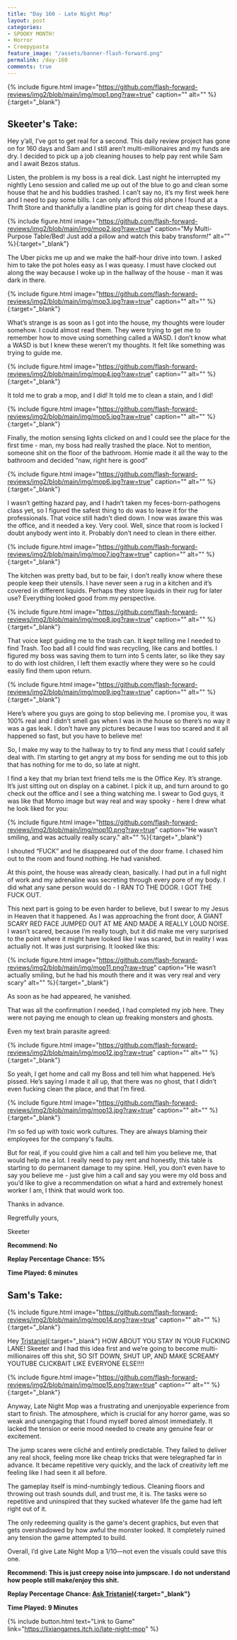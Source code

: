 ```yaml
---
title: "Day 160 - Late Night Mop"
layout: post
categories:
- SPOOKY MONTH!
- Horror
- Creepypasta
feature_image: "/assets/banner-flash-forward.png"
permalink: /day-160
comments: true
---
```


{% include figure.html image="https://github.com/flash-forward-reviews/img2/blob/main/img/mop1.png?raw=true" caption="" alt="" %}{:target="_blank"}

## Skeeter's Take:

Hey y’all, I’ve got to get real for a second. This daily review project has gone on for 160 days and Sam and I still aren’t multi-millionaires and my funds are dry. I decided to pick up a job cleaning houses to help pay rent while Sam and I await Bezos status. 

Listen, the problem is my boss is a real dick. Last night he interrupted my nightly Leno session and called me up out of the blue to go and clean some house that he and his buddies trashed. I can’t say no, it’s my first week here and I need to pay some bills. I can only afford this old phone I found at a Thrift Store and thankfully a landline plan is going for dirt cheap these days. 

{% include figure.html image="https://github.com/flash-forward-reviews/img2/blob/main/img/mop2.jpg?raw=true" caption="My Multi-Purpose Table/Bed! Just add a pillow and watch this baby transform!" alt="" %}{:target="_blank"}

The Uber picks me up and we make the half-hour drive into town. I asked him to take the pot holes easy as I was queasy. I must have clocked out along the way because I woke up in the hallway of the house - man it was dark in there. 

{% include figure.html image="https://github.com/flash-forward-reviews/img2/blob/main/img/mop3.jpg?raw=true" caption="" alt="" %}{:target="_blank"}

What’s strange is as soon as I got into the house, my thoughts were louder somehow. I could almost read them. They were trying to get me to remember how to move using something called a WASD. I don’t know what a WASD is but I knew these weren’t my thoughts. It felt like something was trying to guide me. 

{% include figure.html image="https://github.com/flash-forward-reviews/img2/blob/main/img/mop4.jpg?raw=true" caption="" alt="" %}{:target="_blank"}

It told me to grab a mop, and I did! It told me to clean a stain, and I did!  

{% include figure.html image="https://github.com/flash-forward-reviews/img2/blob/main/img/mop5.jpg?raw=true" caption="" alt="" %}{:target="_blank"}

Finally, the motion sensing lights clicked on and I could see the place for the first time - man, my boss had really trashed the place. Not to mention, someone shit on the floor of the bathroom. Homie made it all the way to the bathroom and decided “naw, right here is good” 

{% include figure.html image="https://github.com/flash-forward-reviews/img2/blob/main/img/mop6.jpg?raw=true" caption="" alt="" %}{:target="_blank"}

I wasn’t getting hazard pay, and I hadn’t taken my feces-born-pathogens class yet, so I figured the safest thing to do was to leave it for the professionals. 
That voice still hadn’t died down. I now was aware this was the office, and it needed a key. Very cool. Well, since that room is locked I doubt anybody went into it. Probably don’t need to clean in there either. 

{% include figure.html image="https://github.com/flash-forward-reviews/img2/blob/main/img/mop7.jpg?raw=true" caption="" alt="" %}{:target="_blank"}

The kitchen was pretty bad, but to be fair, I don’t really know where these people keep their utensils. I have never seen a rug in a kitchen and it’s covered in different liquids. Perhaps they store liquids in their rug for later use? Everything looked good from my perspective. 

{% include figure.html image="https://github.com/flash-forward-reviews/img2/blob/main/img/mop8.jpg?raw=true" caption="" alt="" %}{:target="_blank"}

That voice kept guiding me to the trash can. It kept telling me I needed to find Trash. Too bad all I could find was recycling, like cans and bottles. I figured my boss was saving them to turn into 5 cents later, so like they say to do with lost children, I left them exactly where they were so he could easily find them upon return. 

{% include figure.html image="https://github.com/flash-forward-reviews/img2/blob/main/img/mop9.jpg?raw=true" caption="" alt="" %}{:target="_blank"}

Here’s where you guys are going to stop believing me. I promise you, it was 100% real and I didn’t smell gas when I was in the house so there’s no way it was a gas leak. 
I don’t have any pictures because I was too scared and it all happened so fast, but you have to believe me! 

So, I make my way to the hallway to try to find any mess that I could safely deal with. I’m starting to get angry at my boss for sending me out to this job that has nothing for me to do, so late at night. 

I find a key that my brian text friend tells me is the Office Key. It’s strange. It’s just sitting out on display on a cabinet. I pick it up, and turn around to go check out the office and I see a thing watching me. I swear to God guys, it was like that Momo image but way real and way spooky - here I drew what he look liked for you: 

{% include figure.html image="https://github.com/flash-forward-reviews/img2/blob/main/img/mop10.png?raw=true" caption="He wasn’t smiling, and was actually really scary." alt="" %}{:target="_blank"}

I shouted “FUCK” and he disappeared out of the door frame. I chased him out to the room and found nothing. He had vanished. 

At this point, the house was already clean, basically. I had put in a full night of work and my adrenaline was secreting through every pore of my body. I did what any sane person would do - I RAN TO THE DOOR. I GOT THE FUCK OUT. 

This next part is going to be even harder to believe, but I swear to my Jesus in Heaven that it happened. As I was approaching the front door, A GIANT SCARY RED FACE JUMPED OUT AT ME AND MADE A REALLY LOUD NOISE. I wasn’t scared, because I’m really tough, but it did make me very surprised to the point where it might have looked like I was scared, but in reality I was actually not. It was just surprising. It looked like this: 

{% include figure.html image="https://github.com/flash-forward-reviews/img2/blob/main/img/mop11.png?raw=true" caption="He wasn’t actually smiling, but he had his mouth there and it was very real and very scary" alt="" %}{:target="_blank"}

As soon as he had appeared, he vanished. 

That was all the confirmation I needed, I had completed my job here. They were not paying me enough to clean up freaking monsters and ghosts. 

Even my text brain parasite agreed: 

{% include figure.html image="https://github.com/flash-forward-reviews/img2/blob/main/img/mop12.jpg?raw=true" caption="" alt="" %}{:target="_blank"}

So yeah, I get home and call my Boss and tell him what happened. He’s pissed. He’s saying I made it all up, that there was no ghost, that I didn’t even fucking clean the place, and that I’m fired. 

{% include figure.html image="https://github.com/flash-forward-reviews/img2/blob/main/img/mop13.jpg?raw=true" caption="" alt="" %}{:target="_blank"}

I’m so fed up with toxic work cultures. They are always blaming their employees for the company's faults. 

But for real, if you could give him a call and tell him you believe me, that would help me a lot. I really need to pay rent and honestly, this table is starting to do permanent damage to my spine. Hell, you don’t even have to say you believe me - just give him a call and say you were my old boss and you’d like to give a recommendation on what a hard and extremely honest worker I am, I think that would work too. 

Thanks in advance. 

Regretfully yours, 

Skeeter

**Recommend: No**

**Replay Percentage Chance: 15%**

**Time Played: 6 minutes**

## Sam's Take:

{% include figure.html image="https://github.com/flash-forward-reviews/img2/blob/main/img/mop14.png?raw=true" caption="" alt="" %}{:target="_blank"}

Hey [Tristaniel](https://itch.io/profile/tristaniel){:target="_blank"} HOW ABOUT YOU STAY IN YOUR FUCKING LANE! Skeeter and I had this idea first and we’re going to become multi-millionaires off this shit, SO SIT DOWN, SHUT UP, AND MAKE SCREAMY YOUTUBE CLICKBAIT LIKE EVERYONE ELSE!!!!

{% include figure.html image="https://github.com/flash-forward-reviews/img2/blob/main/img/mop15.png?raw=true" caption="" alt="" %}{:target="_blank"}

Anyway, Late Night Mop was a frustrating and unenjoyable experience from start to finish. The atmosphere, which is crucial for any horror game, was so weak and unengaging that I found myself bored almost immediately. It lacked the tension or eerie mood needed to create any genuine fear or excitement.

The jump scares were cliché and entirely predictable. They failed to deliver any real shock, feeling more like cheap tricks that were telegraphed far in advance. It became repetitive very quickly, and the lack of creativity left me feeling like I had seen it all before.

The gameplay itself is mind-numbingly tedious. Cleaning floors and throwing out trash sounds dull, and trust me, it is. The tasks were so repetitive and uninspired that they sucked whatever life the game had left right out of it.

The only redeeming quality is the game's decent graphics, but even that gets overshadowed by how awful the monster looked. It completely ruined any tension the game attempted to build.

Overall, I’d give Late Night Mop a 1/10—not even the visuals could save this one.

**Recommend: This is just creepy noise into jumpscare. I do not understand how people still make/enjoy this shit.** 

**Replay Percentage Chance: [Ask Tristaniel](https://www.youtube.com/watch?v=yDp3cB5fHXQ){:target="_blank"}**

**Time Played: 9 Minutes**

{% include button.html text="Link to Game" link="https://lixiangames.itch.io/late-night-mop" %}